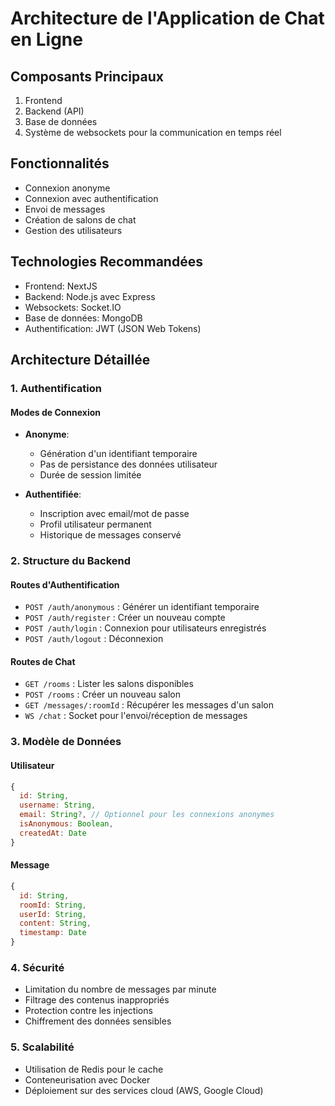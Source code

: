 # Architecture de l'Application de Chat en Ligne

## Composants Principaux
1. Frontend
2. Backend (API)
3. Base de données
4. Système de websockets pour la communication en temps réel

## Fonctionnalités
- Connexion anonyme
- Connexion avec authentification
- Envoi de messages
- Création de salons de chat
- Gestion des utilisateurs

## Technologies Recommandées
- Frontend: NextJS
- Backend: Node.js avec Express
- Websockets: Socket.IO
- Base de données: MongoDB
- Authentification: JWT (JSON Web Tokens)

## Architecture Détaillée

### 1. Authentification
#### Modes de Connexion
- **Anonyme**: 
  - Génération d'un identifiant temporaire
  - Pas de persistance des données utilisateur
  - Durée de session limitée

- **Authentifiée**:
  - Inscription avec email/mot de passe
  - Profil utilisateur permanent
  - Historique de messages conservé

### 2. Structure du Backend

#### Routes d'Authentification
- `POST /auth/anonymous` : Générer un identifiant temporaire
- `POST /auth/register` : Créer un nouveau compte
- `POST /auth/login` : Connexion pour utilisateurs enregistrés
- `POST /auth/logout` : Déconnexion

#### Routes de Chat
- `GET /rooms` : Lister les salons disponibles
- `POST /rooms` : Créer un nouveau salon
- `GET /messages/:roomId` : Récupérer les messages d'un salon
- `WS /chat` : Socket pour l'envoi/réception de messages

### 3. Modèle de Données

#### Utilisateur
```javascript
{
  id: String,
  username: String,
  email: String?, // Optionnel pour les connexions anonymes
  isAnonymous: Boolean,
  createdAt: Date
}
```

#### Message
```javascript
{
  id: String,
  roomId: String,
  userId: String,
  content: String,
  timestamp: Date
}
```

### 4. Sécurité
- Limitation du nombre de messages par minute
- Filtrage des contenus inappropriés
- Protection contre les injections
- Chiffrement des données sensibles

### 5. Scalabilité
- Utilisation de Redis pour le cache
- Conteneurisation avec Docker
- Déploiement sur des services cloud (AWS, Google Cloud)
